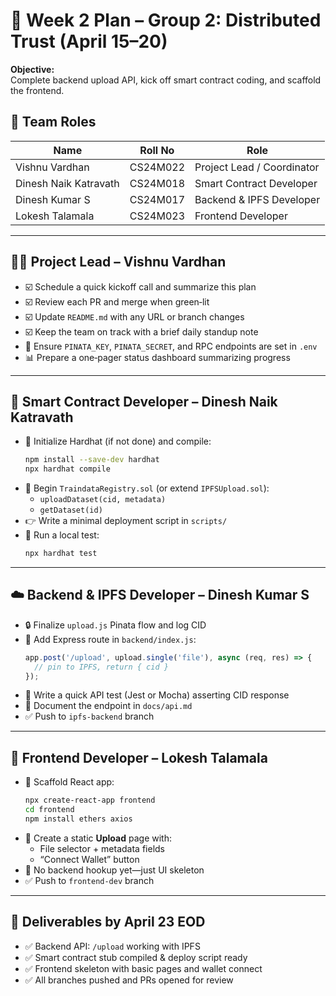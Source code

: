 # 📅 Week 2 Plan – Group 2: Distributed Trust (April 15–20)

**Objective:**  
Complete backend upload API, kick off smart contract coding, and scaffold the frontend.

## 👥 Team Roles

| Name                  | Roll No     | Role                             |
|-----------------------|-------------|----------------------------------|
| Vishnu Vardhan        | CS24M022    | Project Lead / Coordinator       |
| Dinesh Naik Katravath | CS24M018    | Smart Contract Developer         |
| Dinesh Kumar S        | CS24M017    | Backend & IPFS Developer         |
| Lokesh Talamala       | CS24M023    | Frontend Developer               |

---

## 🧑‍🚀 Project Lead – Vishnu Vardhan  
- ☑️ Schedule a quick kickoff call and summarize this plan  
- ☑️ Review each PR and merge when green‑lit  
- ☑️ Update `README.md` with any URL or branch changes  
- ☑️ Keep the team on track with a brief daily standup note  
- 🔐 Ensure `PINATA_KEY`, `PINATA_SECRET`, and RPC endpoints are set in `.env`  
- 📊 Prepare a one‑pager status dashboard summarizing progress  

---

## 💾 Smart Contract Developer – Dinesh Naik Katravath 
- 📝 Initialize Hardhat (if not done) and compile:  
  ```bash
  npm install --save-dev hardhat
  npx hardhat compile
  ```  
- 🚀 Begin `TraindataRegistry.sol` (or extend `IPFSUpload.sol`):  
  - `uploadDataset(cid, metadata)`  
  - `getDataset(id)`  
- 👉 Write a minimal deployment script in `scripts/`  
- 🧪 Run a local test:  
  ```bash
  npx hardhat test
  ```  

---

## ☁️ Backend & IPFS Developer –  Dinesh Kumar S  
- 🔒 Finalize `upload.js` Pinata flow and log CID  
- 🔄 Add Express route in `backend/index.js`:  
  ```js
  app.post('/upload', upload.single('file'), async (req, res) => {
    // pin to IPFS, return { cid }
  });
  ```  
- 🧪 Write a quick API test (Jest or Mocha) asserting CID response  
- 📝 Document the endpoint in `docs/api.md`  
- ✅ Push to `ipfs-backend` branch  

---

## 🎨 Frontend Developer – Lokesh Talamala  
- 🌱 Scaffold React app:  
  ```bash
  npx create-react-app frontend
  cd frontend
  npm install ethers axios
  ```  
- 📄 Create a static **Upload** page with:  
  - File selector + metadata fields  
  - “Connect Wallet” button  
- 🚧 No backend hookup yet—just UI skeleton  
- ✅ Push to `frontend-dev` branch  

---

## 📌 Deliverables by April 23 EOD 
- ✅ Backend API: `/upload` working with IPFS  
- ✅ Smart contract stub compiled & deploy script ready  
- ✅ Frontend skeleton with basic pages and wallet connect  
- ✅ All branches pushed and PRs opened for review

